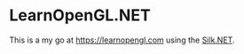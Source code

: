 # LearnOpenGL.NET
This is a my go at https://learnopengl.com using the [Silk.NET](https://github.com/Ultz/Silk.NET).

